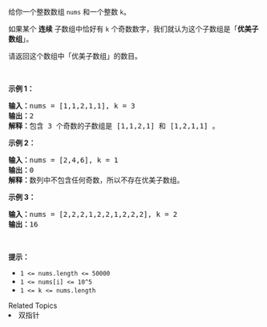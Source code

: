 <p>给你一个整数数组&nbsp;<code>nums</code> 和一个整数 <code>k</code>。</p>

<p>如果某个 <strong>连续</strong> 子数组中恰好有 <code>k</code> 个奇数数字，我们就认为这个子数组是「<strong>优美子数组</strong>」。</p>

<p>请返回这个数组中「优美子数组」的数目。</p>

<p>&nbsp;</p>

<p><strong>示例 1：</strong></p>

<pre><strong>输入：</strong>nums = [1,1,2,1,1], k = 3
<strong>输出：</strong>2
<strong>解释：</strong>包含 3 个奇数的子数组是 [1,1,2,1] 和 [1,2,1,1] 。
</pre>

<p><strong>示例 2：</strong></p>

<pre><strong>输入：</strong>nums = [2,4,6], k = 1
<strong>输出：</strong>0
<strong>解释：</strong>数列中不包含任何奇数，所以不存在优美子数组。
</pre>

<p><strong>示例 3：</strong></p>

<pre><strong>输入：</strong>nums = [2,2,2,1,2,2,1,2,2,2], k = 2
<strong>输出：</strong>16
</pre>

<p>&nbsp;</p>

<p><strong>提示：</strong></p>

<ul>
	<li><code>1 &lt;= nums.length &lt;= 50000</code></li>
	<li><code>1 &lt;= nums[i] &lt;= 10^5</code></li>
	<li><code>1 &lt;= k &lt;= nums.length</code></li>
</ul>
<div><div>Related Topics</div><div><li>双指针</li></div></div>